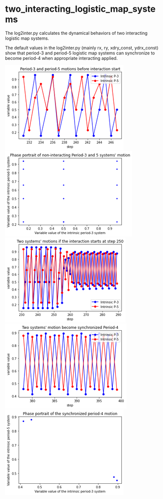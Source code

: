 # two_interacting_logistic_map_systems

The log2inter.py calculates the dynamical behaviors of two interacting logistic map systems. 

The default values in the log2inter.py (mainly rx, ry, xdry_const, ydrx_const) show that 
period-3 and period-5 logistic map systems can synchronize to become period-4 when appropriate
interacting applied.

![image](https://github.com/tim32142000/two_interacting_logistic_map_systems/blob/master/figure/Figure_1.png)
![image](https://github.com/tim32142000/two_interacting_logistic_map_systems/blob/master/figure/Figure_2.png)
![image](https://github.com/tim32142000/two_interacting_logistic_map_systems/blob/master/figure/Figure_3.png)
![image](https://github.com/tim32142000/two_interacting_logistic_map_systems/blob/master/figure/Figure_4.png)
![image](https://github.com/tim32142000/two_interacting_logistic_map_systems/blob/master/figure/Figure_5.png)
